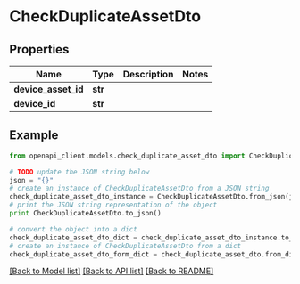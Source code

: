 # CheckDuplicateAssetDto


## Properties
Name | Type | Description | Notes
------------ | ------------- | ------------- | -------------
**device_asset_id** | **str** |  | 
**device_id** | **str** |  | 

## Example

```python
from openapi_client.models.check_duplicate_asset_dto import CheckDuplicateAssetDto

# TODO update the JSON string below
json = "{}"
# create an instance of CheckDuplicateAssetDto from a JSON string
check_duplicate_asset_dto_instance = CheckDuplicateAssetDto.from_json(json)
# print the JSON string representation of the object
print CheckDuplicateAssetDto.to_json()

# convert the object into a dict
check_duplicate_asset_dto_dict = check_duplicate_asset_dto_instance.to_dict()
# create an instance of CheckDuplicateAssetDto from a dict
check_duplicate_asset_dto_form_dict = check_duplicate_asset_dto.from_dict(check_duplicate_asset_dto_dict)
```
[[Back to Model list]](../README.md#documentation-for-models) [[Back to API list]](../README.md#documentation-for-api-endpoints) [[Back to README]](../README.md)


